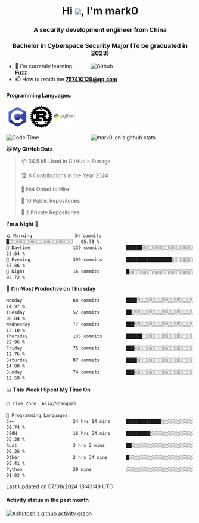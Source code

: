 <h1 align="center">Hi <img src="https://raw.githubusercontent.com/iampavangandhi/iampavangandhi/master/gifs/Hi.gif" width="30px">, I'm mark0</h1>

<h3 align="center">A security development engineer from China</h3>
<h3 align="center">Bachelor in Cyberspace Security Major (To be graduated in 2023)</h3>

<img width="55%" align="right" alt="Github" src="https://raw.githubusercontent.com/onimur/.github/master/.resources/git-header.svg" />

<!-- - 🔭 I’m currently working on **vKarma Webapp** -->
<!-- - 💬 Ask me about ... **Web Develpoment** -->
<!-- - 😄 Employement ... **Open for intern opportunities** -->
<!-- - ⚡ Fun fact ... **Anime**❤ -->
- 🌱 I’m currently learning ... **Fuzz**
- 📫 How to reach me **757410129@qq.com**
<!-- - 📨 Or reach me **757410129@qq.com** -->

<h4>Programming Languages: </h4>
<p align="left">
 <img style="margin: auto;" src="https://raw.githubusercontent.com/sachinverma53121/sachinverma53121/master/icons/c.png" alt=c width="60" height="60"/>
 <img style="margin: auto;" src="https://raw.githubusercontent.com/mark0-cn/blog_img/master/img/202309031232124.png" alt=cplusplus width="60" height="60"/>
 <img style="margin: auto;" src="https://raw.githubusercontent.com/sachinverma53121/sachinverma53121/master/icons/python.png" alt=python width="60" height="60"/>
</p>


<img width="55%" align="right" alt="mark0-cn's github stats" src="https://github-readme-stats.vercel.app/api?username=mark0-cn&show_icons=true&hide_border=true" />

<!--START_SECTION:waka-->
![Code Time](http://img.shields.io/badge/Code%20Time-2%2C417%20hrs%2025%20mins-blue)

**🐱 My GitHub Data** 

> 📦 34.5 kB Used in GitHub's Storage 
 > 
> 🏆 8 Contributions in the Year 2024
 > 
> 🚫 Not Opted to Hire
 > 
> 📜 10 Public Repositories 
 > 
> 🔑 2 Private Repositories 
 > 
**I'm a Night 🦉** 

```text
🌞 Morning                34 commits          █░░░░░░░░░░░░░░░░░░░░░░░░   05.78 % 
🌆 Daytime                139 commits         ██████░░░░░░░░░░░░░░░░░░░   23.64 % 
🌃 Evening                399 commits         █████████████████░░░░░░░░   67.86 % 
🌙 Night                  16 commits          █░░░░░░░░░░░░░░░░░░░░░░░░   02.72 % 
```
📅 **I'm Most Productive on Thursday** 

```text
Monday                   88 commits          ████░░░░░░░░░░░░░░░░░░░░░   14.97 % 
Tuesday                  52 commits          ██░░░░░░░░░░░░░░░░░░░░░░░   08.84 % 
Wednesday                77 commits          ███░░░░░░░░░░░░░░░░░░░░░░   13.10 % 
Thursday                 135 commits         ██████░░░░░░░░░░░░░░░░░░░   22.96 % 
Friday                   75 commits          ███░░░░░░░░░░░░░░░░░░░░░░   12.76 % 
Saturday                 87 commits          ████░░░░░░░░░░░░░░░░░░░░░   14.80 % 
Sunday                   74 commits          ███░░░░░░░░░░░░░░░░░░░░░░   12.59 % 
```


📊 **This Week I Spent My Time On** 

```text
🕑︎ Time Zone: Asia/Shanghai

💬 Programming Languages: 
C++                      24 hrs 14 mins      █████████████░░░░░░░░░░░░   50.74 % 
JSON                     16 hrs 54 mins      █████████░░░░░░░░░░░░░░░░   35.38 % 
Rust                     3 hrs 2 mins        ██░░░░░░░░░░░░░░░░░░░░░░░   06.36 % 
Other                    2 hrs 34 mins       █░░░░░░░░░░░░░░░░░░░░░░░░   05.41 % 
Python                   29 mins             ░░░░░░░░░░░░░░░░░░░░░░░░░   01.03 % 
```


 Last Updated on 07/08/2024 18:43:49 UTC
<!--END_SECTION:waka-->

<h4>Activity status in the past month</h4>

[![Ashutosh's github activity graph](https://github-readme-activity-graph.vercel.app/graph?username=mark0-cn&theme=dracula)](https://github.com/ashutosh00710/github-readme-activity-graph)

<!--
**mark0-cn/mark0-cn** is a ✨ _special_ ✨ repository because its `README.md` (this file) appears on your GitHub profile.

Here are some ideas to get you started:

- 🔭 I’m currently working on ...
- 🌱 I’m currently learning ...
- 👯 I’m looking to collaborate on ...
- 🤔 I’m looking for help with ...
- 💬 Ask me about ...
- 📫 How to reach me: ...
- 😄 Pronouns: ...
- ⚡ Fun fact: ...
-->
